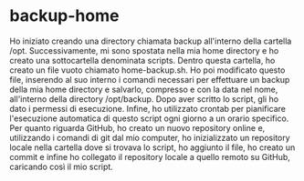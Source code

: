 # backup-home
Ho iniziato creando una directory chiamata backup all'interno della cartella /opt. Successivamente, mi sono spostata nella mia home directory e ho creato una sottocartella denominata scripts. Dentro questa cartella, ho creato un file vuoto chiamato home-backup.sh. Ho poi modificato questo file, inserendo al suo interno i comandi necessari per effettuare un backup della mia home directory e salvarlo, compresso e con la data nel nome, all'interno della directory /opt/backup. Dopo aver scritto lo script, gli ho dato i permessi di esecuzione. Infine, ho utilizzato crontab per pianificare l'esecuzione automatica di questo script ogni giorno a un orario specifico. Per quanto riguarda GitHub, ho creato un nuovo repository online e, utilizzando i comandi di git dal mio computer, ho inizializzato un repository locale nella cartella dove si trovava lo script, ho aggiunto il file, ho creato un commit e infine ho collegato il repository locale a quello remoto su GitHub, caricando così il mio script.

